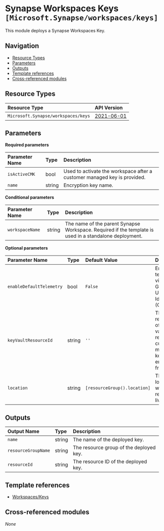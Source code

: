 # Synapse Workspaces Keys `[Microsoft.Synapse/workspaces/keys]`

This module deploys a Synapse Workspaces Key.

## Navigation

- [Resource Types](#Resource-Types)
- [Parameters](#Parameters)
- [Outputs](#Outputs)
- [Template references](#Template-references)
- [Cross-referenced modules](#Cross-referenced-modules)

## Resource Types

| Resource Type | API Version |
| :-- | :-- |
| `Microsoft.Synapse/workspaces/keys` | [2021-06-01](https://docs.microsoft.com/en-us/azure/templates/Microsoft.Synapse/2021-06-01/workspaces/keys) |

## Parameters

**Required parameters**

| Parameter Name | Type | Description |
| :-- | :-- | :-- |
| `isActiveCMK` | bool | Used to activate the workspace after a customer managed key is provided. |
| `name` | string | Encryption key name. |

**Conditional parameters**

| Parameter Name | Type | Description |
| :-- | :-- | :-- |
| `workspaceName` | string | The name of the parent Synapse Workspace. Required if the template is used in a standalone deployment. |

**Optional parameters**

| Parameter Name | Type | Default Value | Description |
| :-- | :-- | :-- | :-- |
| `enableDefaultTelemetry` | bool | `False` | Enable telemetry via a Globally Unique Identifier (GUID). |
| `keyVaultResourceId` | string | `''` | The resource ID of a key vault to reference a customer managed key for encryption from. |
| `location` | string | `[resourceGroup().location]` | The geo-location where the resource lives. |


## Outputs

| Output Name | Type | Description |
| :-- | :-- | :-- |
| `name` | string | The name of the deployed key. |
| `resourceGroupName` | string | The resource group of the deployed key. |
| `resourceId` | string | The resource ID of the deployed key. |

## Template references

- [Workspaces/Keys](https://docs.microsoft.com/en-us/azure/templates/Microsoft.Synapse/2021-06-01/workspaces/keys)

## Cross-referenced modules

_None_
